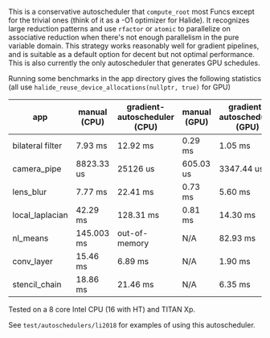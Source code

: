 This is a conservative autoscheduler that `compute_root` most Funcs except for
the trivial ones (think of it as a -O1 optimizer for Halide). It recognizes
large reduction patterns and use `rfactor` or `atomic` to parallelize on
associative reduction when there's not enough parallelism in the pure variable
domain. This strategy works reasonably well for gradient pipelines, and is
suitable as a default option for decent but not optimal performance. This is
also currently the only autoscheduler that generates GPU schedules.

Running some benchmarks in the app directory gives the following statistics (all
use `halide_reuse_device_allocations(nullptr, true)` for GPU)

| app              | manual (CPU) | gradient-autoscheduler (CPU) | manual (GPU) | gradient-autoscheduler (GPU) |
| ---------------- | ------------ | ---------------------------- | ------------ | ---------------------------- |
| bilateral filter | 7.93 ms      | 12.92 ms                     | 0.29 ms      | 1.05 ms                      |
| camera_pipe      | 8823.33 us   | 25126 us                     | 605.03 us    | 3347.44 us                   |
| lens_blur        | 7.77 ms      | 22.41 ms                     | 0.73 ms      | 5.60 ms                      |
| local_laplacian  | 42.29 ms     | 128.31 ms                    | 0.81 ms      | 14.30 ms                     |
| nl_means         | 145.003 ms   | out-of-memory                | N/A          | 82.93 ms                     |
| conv_layer       | 15.46 ms     | 6.89 ms                      | N/A          | 1.90 ms                      |
| stencil_chain    | 18.86 ms     | 21.46 ms                     | N/A          | 6.35 ms                      |

Tested on a 8 core Intel CPU (16 with HT) and TITAN Xp.

See `test/autoschedulers/li2018` for examples of using this autoscheduler.
